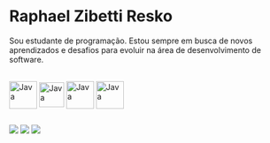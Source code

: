 # Raphael Zibetti Resko

Sou estudante de programação. Estou sempre em busca de novos aprendizados e desafios para evoluir na área de desenvolvimento de software.

<div style="display: inline_block"><br>
  <img align="center" alt="Java" height="50" width="50" <img src="https://cdn.jsdelivr.net/gh/devicons/devicon@latest/icons/java/java-original-wordmark.svg" />
  <img align="center" alt="Java" height="45" width="45" <img src="https://cdn.jsdelivr.net/gh/devicons/devicon@latest/icons/javascript/javascript-original.svg" />
  <img align="center" alt="Java" height="50" width="50" <img src="https://cdn.jsdelivr.net/gh/devicons/devicon@latest/icons/css3/css3-original-wordmark.svg" />
  <img align="center" alt="Java" height="50" width="50" <img src="https://cdn.jsdelivr.net/gh/devicons/devicon@latest/icons/html5/html5-original-wordmark.svg" />
  


</div>
  
  ##
 
<div> 
  <a href="https://instagram.com/012_faelr" target="_blank"><img src="https://img.shields.io/badge/-Instagram-%23E4405F?style=for-the-badge&logo=instagram&logoColor=white" target="_blank"></a>
  <a href = "mailto:rapharesko@gmail.com"><img src="https://img.shields.io/badge/-Gmail-%23333?style=for-the-badge&logo=gmail&logoColor=white" target="_blank"></a>
  <a href="https://www.linkedin.com/in/raphaelresko" target="_blank"><img src="https://img.shields.io/badge/-LinkedIn-%230077B5?style=for-the-badge&logo=linkedin&logoColor=white" target="_blank"></a> 
  
</div>
